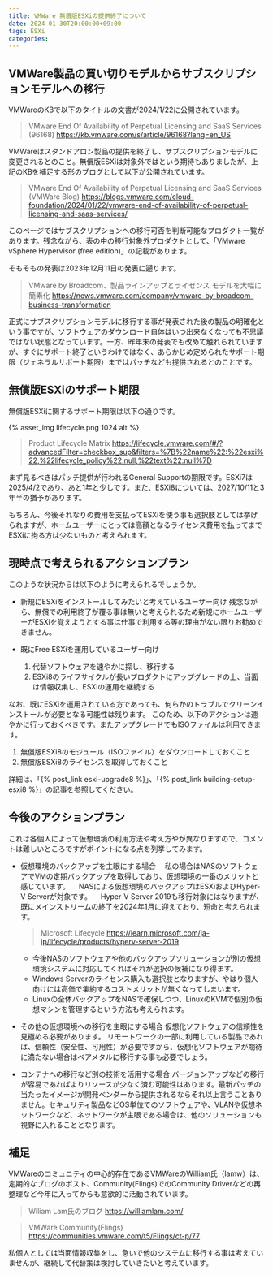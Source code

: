 ```yaml
---
title: VMWare 無償版ESXiの提供終了について
date: 2024-01-30T20:00:00+09:00
tags: ESXi
categories:
---
```


## VMWare製品の買い切りモデルからサブスクリプションモデルへの移行

VMWareのKBで以下のタイトルの文書が2024/1/22に公開されています。

> VMware End Of Availability of Perpetual Licensing and SaaS Services (96168) 
 <https://kb.vmware.com/s/article/96168?lang=en_US>

<!-- more -->

VMWareはスタンドアロン製品の提供を終了し、サブスクリプションモデルに変更されるとのこと。無償版ESXiは対象外ではという期待もありましたが、上記のKBを補足する形のブログとして以下が公開されています。

> VMware End Of Availability of Perpetual Licensing and SaaS Services (VMWare Blog)
 <https://blogs.vmware.com/cloud-foundation/2024/01/22/vmware-end-of-availability-of-perpetual-licensing-and-saas-services/>

このページではサブスクリプションへの移行可否を判断可能なプロダクト一覧があります。残念ながら、表の中の移行対象外プロダクトとして、「VMware vSphere Hypervisor (free edition)」の記載があります。

そもそもの発表は2023年12月11日の発表に遡ります。
 > VMware by Broadcom、製品ラインアップとライセンス モデルを大幅に簡素化
 <https://news.vmware.com/company/vmware-by-broadcom-business-transformation>

 正式にサブスクリプションモデルに移行する事が発表された後の製品の明確化という事ですが、ソフトウェアのダウンロード自体はいつ出来なくなっても不思議ではない状態となっています。一方、昨年末の発表でも改めて触れられていますが、すぐにサポート終了というわけではなく、あらかじめ定められたサポート期限（ジェネラルサポート期限）まではパッチなども提供されるとのことです。

## 無償版ESXiのサポート期限

無償版ESXiに関するサポート期限は以下の通りです。

{% asset_img lifecycle.png 1024 alt %}
> Product Lifecycle Matrix
 <https://lifecycle.vmware.com/#/?advancedFilter=checkbox_sup&filters=%7B%22name%22:%22esxi%22,%22lifecycle_policy%22:null,%22text%22:null%7D>

まず見るべきはパッチ提供が行われるGeneral Supportの期限です。ESXi7は2025/4/2であり、あと1年と少しです。また、ESXi8については、2027/10/11と3年半の猶予があります。

もちろん、今後それなりの費用を支払ってESXiを使う事も選択肢としては挙げられますが、ホームユーザーにとっては高額となるライセンス費用を払ってまでESXiに拘る方は少ないものと考えられます。

## 現時点で考えられるアクションプラン

このような状況からは以下のように考えられるでしょうか。

- 新規にESXiをインストールしてみたいと考えているユーザー向け
 残念ながら、無償での利用終了が覆る事は無いと考えられるため新規にホームユーザーがESXiを覚えようとする事は仕事で利用する等の理由がない限りお勧めできません。

- 既にFree ESXiを運用しているユーザー向け
  1. 代替ソフトウェアを速やかに探し、移行する
  2. ESXi8のライフサイクルが長いプロダクトにアップグレードの上、当面は情報収集し、ESXiの運用を継続する

なお、既にESXiを運用されている方であっても、何らかのトラブルでクリーンインストールが必要となる可能性は残ります。
このため、以下のアクションは速やかに行っておくべきです。またアップグレードでもISOファイルは利用できます。

1. 無償版ESXi8のモジュール（ISOファイル）をダウンロードしておくこと
2. 無償版ESXi8のライセンスを取得しておくこと
  
詳細は、「{% post_link esxi-upgrade8 %}」、「{% post_link building-setup-esxi8 %}」の記事を参照してください。

## 今後のアクションプラン

これは各個人によって仮想環境の利用方法や考え方やが異なりますので、コメントは難しいところですがポイントになる点を列挙してみます。

- 仮想環境のバックアップを主眼にする場合
　私の場合はNASのソフトウェアでVMの定期バックアップを取得しており、仮想環境の一番のメリットと感じています。
　NASによる仮想環境のバックアップはESXiおよびHyper-V Serverが対象です。
　Hyper-V Server 2019も移行対象にはなりますが、既にメインストリームの終了を2024年1月に迎えており、短命と考えられます。

  > Microsoft Lifecycle
   <https://learn.microsoft.com/ja-jp/lifecycle/products/hyperv-server-2019>

  - 今後NASのソフトウェアや他のバックアップソリューションが別の仮想環境システムに対応してくればそれが選択の候補になり得ます。
  - Windows Serverのライセンス購入も選択肢となりますが、やはり個人向けには高価で集約するコストメリットが無くなってしまいます。
  - Linuxの全体バックアップをNASで確保しつつ、LinuxのKVMで個別の仮想マシンを管理するという方法も考えられます。

- その他の仮想環境への移行を主眼にする場合
 仮想化ソフトウェアの信頼性を見極める必要があります。
 リモートワークの一部に利用している製品であれば、信頼性（安全性、可用性）が必要ですから、仮想化ソフトウェアが期待に満たない場合はベアメタルに移行する事も必要でしょう。

- コンテナへの移行など別の技術を活用する場合
 バージョンアップなどの移行が容易であればよりリソースが少なく済む可能性はあります。最新パッチの当たったイメージが開発ベンダーから提供されるならそれ以上言うことありません。セキュリティ製品などOS単位でのソフトウェアや、VLANや仮想ネットワークなど、ネットワークが主眼である場合は、他のソリューションも視野に入れることとなります。

## 補足

VMWareのコミュニティの中心的存在であるVMWareのWilliam氏（lamw）は、定期的なブログのポスト、Community(Flings)でのCommunity Driverなどの再整理など今年に入ってからも意欲的に活動されています。

> Wiliam Lam氏のブログ
 <https://williamlam.com/>

> VMWare Community(Flings)
 <https://communities.vmware.com/t5/Flings/ct-p/77>

私個人としては当面情報収集をし、急いで他のシステムに移行する事は考えていませんが、継続して代替策は検討していきたいと考えています。